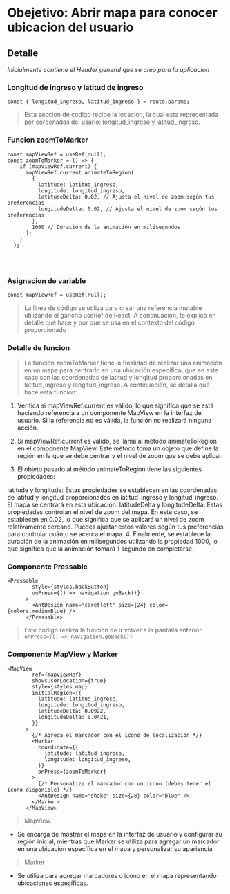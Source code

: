 # Obejetivo: Abrir mapa para conocer ubicacion del usuario


## Detalle
_Inicialmente contiene el Header general que se creo para la aplicacion_

### Longitud de ingreso y latitud de ingreso
`const { longitud_ingreso, latitud_ingreso } = route.params;`

> Esta seccion de codigo recibe la locacion, la cual esta reprecentada por cordenadas del usario: longitud_ingreso y latitud_ingreso.


### Funcion zoomToMarker
```
const mapViewRef = useRef(null);
const zoomToMarker = () => {
    if (mapViewRef.current) {
      mapViewRef.current.animateToRegion(
        {
          latitude: latitud_ingreso,
          longitude: longitud_ingreso,
          latitudeDelta: 0.02, // Ajusta el nivel de zoom según tus preferencias
          longitudeDelta: 0.02, // Ajusta el nivel de zoom según tus preferencias
        },
        1000 // Duración de la animación en milisegundos
      );
    }
  };




```
### Asignacion de variable
`const mapViewRef = useRef(null);`
> La línea de código se utiliza para crear una referencia mutable utilizando el gancho useRef de React. A continuación, te explico en detalle qué hace y por qué se usa en el contexto del código proporcionado


### Detalle de funcion
> La función zoomToMarker tiene la finalidad de realizar una animación en un mapa para centrarlo en una ubicación específica, que en este caso son las coordenadas de latitud y longitud proporcionadas en latitud_ingreso y longitud_ingreso. A continuación, se detalla qué hace esta función:

1. Verifica si mapViewRef.current es válido, lo que significa que se está haciendo referencia a un componente MapView en la interfaz de usuario. Si la referencia no es válida, la función no realizará ninguna acción.

2. Si mapViewRef.current es válido, se llama al método animateToRegion en el componente MapView. Este método toma un objeto que define la región en la que se debe centrar y el nivel de zoom que se debe aplicar.

3. El objeto pasado al método animateToRegion tiene las siguientes propiedades:

latitude y longitude: Estas propiedades se establecen en las coordenadas de latitud y longitud proporcionadas en latitud_ingreso y longitud_ingreso. El mapa se centrará en esta ubicación.
latitudeDelta y longitudeDelta: Estas propiedades controlan el nivel de zoom del mapa. En este caso, se establecen en 0.02, lo que significa que se aplicará un nivel de zoom relativamente cercano. Puedes ajustar estos valores según tus preferencias para controlar cuánto se acerca el mapa.
4. Finalmente, se establece la duración de la animación en milisegundos utilizando la propiedad 1000, lo que significa que la animación tomará 1 segundo en completarse.

### Componente Pressable 

```
<Pressable
        style={styles.backButton}
        onPress={() => navigation.goBack()}
      >
        <AntDesign name="caretleft" size={24} color={colors.mediumBlue} />
      </Pressable>
```

> Este codigo realiza la funcion de ir volver a la pantalla anterior   `onPress={() => navigation.goBack()}`

### Componente MapView y Marker

```
<MapView
        ref={mapViewRef}
        showsUserLocation={true}
        style={styles.map}
        initialRegion={{
          latitude: latitud_ingreso,
          longitude: longitud_ingreso,
          latitudeDelta: 0.0922,
          longitudeDelta: 0.0421,
        }}
      >
        {/* Agrega el marcador con el icono de localización */}
        <Marker
          coordinate={{
            latitude: latitud_ingreso,
            longitude: longitud_ingreso,
          }}
          onPress={zoomToMarker}
        >
          {/* Personaliza el marcador con un icono (debes tener el icono disponible) */}
          <AntDesign name="shake" size={28} color="blue" />
        </Marker>
      </MapView>
```
> MapView
- Se encarga de mostrar el mapa en la interfaz de usuario y configurar su región inicial, mientras que Marker se utiliza para agregar un marcador en una ubicación específica en el mapa y personalizar su apariencia 

> Marker
- Se utiliza para agregar marcadores o icono en el mapa representando ubicaciones específicas.



